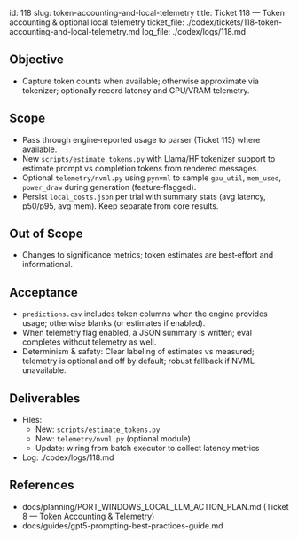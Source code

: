 id: 118
slug: token-accounting-and-local-telemetry
title: Ticket 118 — Token accounting & optional local telemetry
ticket_file: ./codex/tickets/118-token-accounting-and-local-telemetry.md
log_file: ./codex/logs/118.md

## Objective
- Capture token counts when available; otherwise approximate via tokenizer; optionally record latency and GPU/VRAM telemetry.

## Scope
- Pass through engine‑reported usage to parser (Ticket 115) where available.
- New `scripts/estimate_tokens.py` with Llama/HF tokenizer support to estimate prompt vs completion tokens from rendered messages.
- Optional `telemetry/nvml.py` using `pynvml` to sample `gpu_util`, `mem_used`, `power_draw` during generation (feature‑flagged).
- Persist `local_costs.json` per trial with summary stats (avg latency, p50/p95, avg mem). Keep separate from core results.

## Out of Scope
- Changes to significance metrics; token estimates are best‑effort and informational.

## Acceptance
- `predictions.csv` includes token columns when the engine provides usage; otherwise blanks (or estimates if enabled).
- When telemetry flag enabled, a JSON summary is written; eval completes without telemetry as well.
- Determinism & safety: Clear labeling of estimates vs measured; telemetry is optional and off by default; robust fallback if NVML unavailable.

## Deliverables
- Files:
  - New: `scripts/estimate_tokens.py`
  - New: `telemetry/nvml.py` (optional module)
  - Update: wiring from batch executor to collect latency metrics
- Log: ./codex/logs/118.md

## References
- docs/planning/PORT_WINDOWS_LOCAL_LLM_ACTION_PLAN.md (Ticket 8 — Token Accounting & Telemetry)
- docs/guides/gpt5-prompting-best-practices-guide.md

